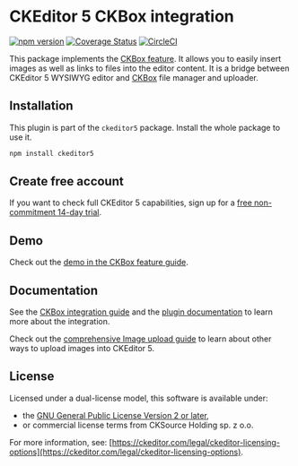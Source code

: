 CKEditor&nbsp;5 CKBox integration
=========================================

[![npm version](https://badge.fury.io/js/%40ckeditor%2Fckeditor5-ckbox.svg)](https://www.npmjs.com/package/@ckeditor/ckeditor5-ckbox)
[![Coverage Status](https://coveralls.io/repos/github/ckeditor/ckeditor5/badge.svg?branch=master)](https://coveralls.io/github/ckeditor/ckeditor5?branch=master)
[![CircleCI](https://circleci.com/gh/ckeditor/ckeditor5.svg?style=shield)](https://app.circleci.com/pipelines/github/ckeditor/ckeditor5?branch=master)

This package implements the [CKBox feature](https://ckeditor.com/docs/ckeditor5/latest/features/file-management/ckbox.html). It allows you to easily insert images as well as links to files into the editor content. It is a bridge between CKEditor&nbsp;5 WYSIWYG editor and [CKBox](https://ckeditor.com/ckbox/) file manager and uploader.

## Installation

This plugin is part of the `ckeditor5` package. Install the whole package to use it.

```bash
npm install ckeditor5
```

## Create free account

If you want to check full CKEditor&nbsp;5 capabilities, sign up for a [free non-commitment 14-day trial](https://portal.ckeditor.com/signup).

## Demo

Check out the [demo in the CKBox feature guide](https://ckeditor.com/docs/ckeditor5/latest/features/file-management/ckbox.html#demo).

## Documentation

See the [CKBox integration guide](https://ckeditor.com/docs/ckeditor5/latest/features/file-management/ckbox.html) and the [plugin documentation](https://ckeditor.com/docs/ckeditor5/latest/api/ckbox.html) to learn more about the integration.

Check out the [comprehensive Image upload guide](https://ckeditor.com/docs/ckeditor5/latest/features/image-upload.html) to learn about other ways to upload images into CKEditor&nbsp;5.

## License

Licensed under a dual-license model, this software is available under:

* the [GNU General Public License Version 2 or later](https://www.gnu.org/licenses/gpl.html),
* or commercial license terms from CKSource Holding sp. z o.o.

For more information, see: [https://ckeditor.com/legal/ckeditor-licensing-options](https://ckeditor.com/legal/ckeditor-licensing-options).

